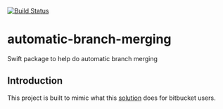 
[![Build Status](https://travis-ci.com/shkhaliq/automatic-branch-merging.svg?branch=master)](https://travis-ci.com/shkhaliq/automatic-branch-merging)

# automatic-branch-merging
Swift package to help do automatic branch merging


## Introduction

This project is built to mimic what this [solution](https://confluence.atlassian.com/bitbucketserver/automatic-branch-merging-776639993.html) does for bitbucket users.
